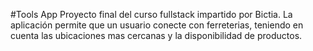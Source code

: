 #Tools App
Proyecto final del curso fullstack impartido por Bictia. La aplicación permite que un usuario conecte con ferreterias, teniendo en cuenta las ubicaciones mas cercanas y la disponibilidad de productos.